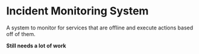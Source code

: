 # Incident Monitoring System
A system to monitor for services that are offline and execute actions based off of them. 

**Still needs a lot of work**

